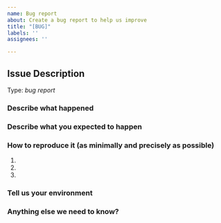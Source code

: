 ```yaml
---
name: Bug report
about: Create a bug report to help us improve
title: "[BUG]"
labels: ''
assignees: ''

---
```


<!-- Here is for bug reports and feature requests ONLY! 

If you're looking for help, please check our Dingtalk group and the Gitter room.

Please try to use English to describe your issue, or at least provide a snippet of English translation.
-->

## Issue Description

Type: *bug report*

### Describe what happened


### Describe what you expected to happen


### How to reproduce it (as minimally and precisely as possible)

1. 
2. 
3. 

### Tell us your environment


### Anything else we need to know?